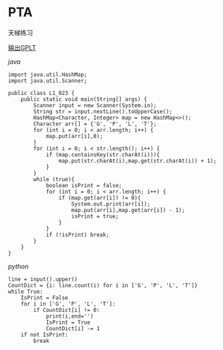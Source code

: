 # PTA
天梯练习

[输出GPLT](https://pintia.cn/problem-sets/994805046380707840/problems/994805113036587008)

_java_

    import java.util.HashMap;
    import java.util.Scanner;

    public class L1_023 {
        public static void main(String[] args) {
            Scanner input = new Scanner(System.in);
            String str = input.nextLine().toUpperCase();
            HashMap<Character, Integer> map = new HashMap<>();
            Character arr[] = {'G', 'P', 'L', 'T'};
            for (int i = 0; i < arr.length; i++) {
                map.put(arr[i],0);
            }
            for (int i = 0; i < str.length(); i++) {
                if (map.containsKey(str.charAt(i))){
                    map.put(str.charAt(i),map.get(str.charAt(i)) + 1);
                }
            }
            while (true){
                boolean isPrint = false;
                for (int i = 0; i < arr.length; i++) {
                    if (map.get(arr[i]) != 0){
                        System.out.print(arr[i]);
                        map.put(arr[i],map.get(arr[i]) - 1);
                        isPrint = true;
                    }
                }
                if (!isPrint) break;
            }
        }
    }

_python_

    line = input().upper()
    CountDict = {i: line.count(i) for i in ['G', 'P', 'L', 'T']}
    while True:
        IsPrint = False
        for i in ['G', 'P', 'L', 'T']:
            if CountDict[i] != 0:
                print(i,end='')
                IsPrint = True
                CountDict[i] -= 1
        if not IsPrint:
            break
